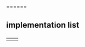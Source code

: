 ======


## implementation list
  
### 
|           |   |   
|:---------------------:|:-:| 
|    |  |   

